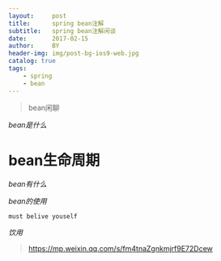 ```yaml
---
layout:     post
title:      spring bean注解
subtitle:   spring bean注解闲谈
date:       2017-02-15
author:     BY
header-img: img/post-bg-ios9-web.jpg
catalog: true
tags:
    - spring
    - bean
---
```


>bean闲聊

*bean是什么*
# bean生命周期

 
*bean有什么*

*bean的使用*



`must belive youself`

*饮用*

> <https://mp.weixin.qq.com/s/fm4tnaZgnkmjrf9E72Dcew>